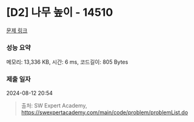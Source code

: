 # [D2] 나무 높이 - 14510 

[문제 링크](https://swexpertacademy.com/main/code/problem/problemDetail.do?contestProbId=AYFofW8qpXYDFAR4) 

### 성능 요약

메모리: 13,336 KB, 시간: 6 ms, 코드길이: 805 Bytes

### 제출 일자

2024-08-12 20:54



> 출처: SW Expert Academy, https://swexpertacademy.com/main/code/problem/problemList.do